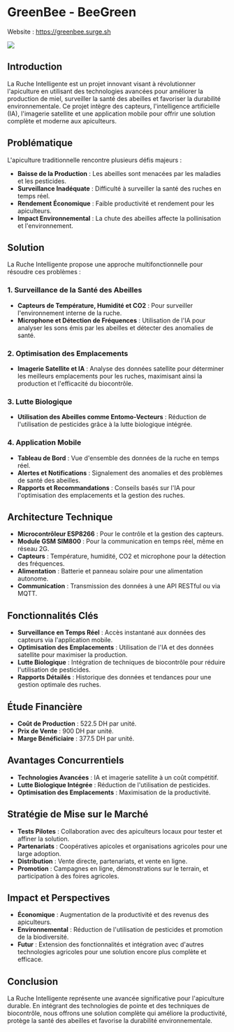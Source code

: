 # GreenBee - BeeGreen

Website : <a href="Https://greenbee.surge.sh">https://greenbee.surge.sh</a>

<img src="Https://greenbee.surge.sh/img/logo.png">

## Introduction

La Ruche Intelligente est un projet innovant visant à révolutionner l'apiculture en utilisant des technologies avancées pour améliorer la production de miel, surveiller la santé des abeilles et favoriser la durabilité environnementale. Ce projet intègre des capteurs, l'intelligence artificielle (IA), l'imagerie satellite et une application mobile pour offrir une solution complète et moderne aux apiculteurs.

## Problématique

L'apiculture traditionnelle rencontre plusieurs défis majeurs :

- **Baisse de la Production** : Les abeilles sont menacées par les maladies et les pesticides.
- **Surveillance Inadéquate** : Difficulté à surveiller la santé des ruches en temps réel.
- **Rendement Économique** : Faible productivité et rendement pour les apiculteurs.
- **Impact Environnemental** : La chute des abeilles affecte la pollinisation et l'environnement.

## Solution

La Ruche Intelligente propose une approche multifonctionnelle pour résoudre ces problèmes :

### 1. Surveillance de la Santé des Abeilles
- **Capteurs de Température, Humidité et CO2** : Pour surveiller l'environnement interne de la ruche.
- **Microphone et Détection de Fréquences** : Utilisation de l'IA pour analyser les sons émis par les abeilles et détecter des anomalies de santé.

### 2. Optimisation des Emplacements
- **Imagerie Satellite et IA** : Analyse des données satellite pour déterminer les meilleurs emplacements pour les ruches, maximisant ainsi la production et l'efficacité du biocontrôle.

### 3. Lutte Biologique
- **Utilisation des Abeilles comme Entomo-Vecteurs** : Réduction de l'utilisation de pesticides grâce à la lutte biologique intégrée.

### 4. Application Mobile
- **Tableau de Bord** : Vue d'ensemble des données de la ruche en temps réel.
- **Alertes et Notifications** : Signalement des anomalies et des problèmes de santé des abeilles.
- **Rapports et Recommandations** : Conseils basés sur l'IA pour l'optimisation des emplacements et la gestion des ruches.

## Architecture Technique

- **Microcontrôleur ESP8266** : Pour le contrôle et la gestion des capteurs.
- **Module GSM SIM800** : Pour la communication en temps réel, même en réseau 2G.
- **Capteurs** : Température, humidité, CO2 et microphone pour la détection des fréquences.
- **Alimentation** : Batterie et panneau solaire pour une alimentation autonome.
- **Communication** : Transmission des données à une API RESTful ou via MQTT.

## Fonctionnalités Clés

- **Surveillance en Temps Réel** : Accès instantané aux données des capteurs via l'application mobile.
- **Optimisation des Emplacements** : Utilisation de l'IA et des données satellite pour maximiser la production.
- **Lutte Biologique** : Intégration de techniques de biocontrôle pour réduire l'utilisation de pesticides.
- **Rapports Détailés** : Historique des données et tendances pour une gestion optimale des ruches.

## Étude Financière

- **Coût de Production** : 522.5 DH par unité.
- **Prix de Vente** : 900 DH par unité.
- **Marge Bénéficiaire** : 377.5 DH par unité.

## Avantages Concurrentiels

- **Technologies Avancées** : IA et imagerie satellite à un coût compétitif.
- **Lutte Biologique Intégrée** : Réduction de l'utilisation de pesticides.
- **Optimisation des Emplacements** : Maximisation de la productivité.

## Stratégie de Mise sur le Marché

- **Tests Pilotes** : Collaboration avec des apiculteurs locaux pour tester et affiner la solution.
- **Partenariats** : Coopératives apicoles et organisations agricoles pour une large adoption.
- **Distribution** : Vente directe, partenariats, et vente en ligne.
- **Promotion** : Campagnes en ligne, démonstrations sur le terrain, et participation à des foires agricoles.

## Impact et Perspectives

- **Économique** : Augmentation de la productivité et des revenus des apiculteurs.
- **Environnemental** : Réduction de l'utilisation de pesticides et promotion de la biodiversité.
- **Futur** : Extension des fonctionnalités et intégration avec d'autres technologies agricoles pour une solution encore plus complète et efficace.

## Conclusion

La Ruche Intelligente représente une avancée significative pour l'apiculture durable. En intégrant des technologies de pointe et des techniques de biocontrôle, nous offrons une solution complète qui améliore la productivité, protège la santé des abeilles et favorise la durabilité environnementale.
